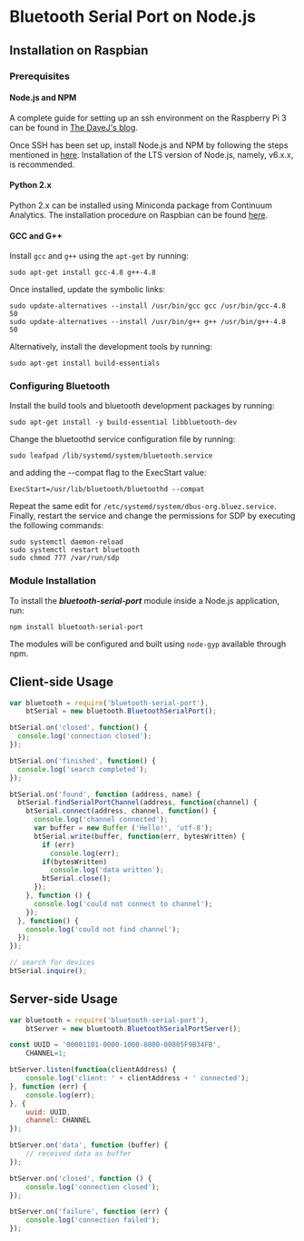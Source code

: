 # Bluetooth Serial Port on Node.js

## Installation on Raspbian

### Prerequisites

#### Node.js and NPM

A complete guide for setting up an ssh environment on the Raspberry Pi 3 can be found in [The DaveJ's blog](http://thisdavej.com/beginners-guide-to-installing-node-js-on-a-raspberry-pi/). 

Once SSH has been set up, install Node.js and NPM by following the steps mentioned in [here](https://github.com/Sampreet/install-guides/blob/master/languages/nodejs/nodejs-npm.md). Installation of the LTS version of Node.js, namely, v6.x.x, is recommended.

#### Python 2.x

Python 2.x can be installed using Miniconda package from Continuum Analytics. The installation procedure on Raspbian can be found [here](https://github.com/Sampreet/install-guides/blob/master/languages/python/anaconda-miniconda-python.md).

#### GCC and G++

Install ```gcc``` and ```g++``` using the ```apt-get``` by running:

```
sudo apt-get install gcc-4.8 g++-4.8
```

Once installed, update the symbolic links:

```
sudo update-alternatives --install /usr/bin/gcc gcc /usr/bin/gcc-4.8 50
sudo update-alternatives --install /usr/bin/g++ g++ /usr/bin/g++-4.8 50
```


Alternatively, install the development tools by running:

```
sudo apt-get install build-essentials
```

### Configuring Bluetooth

Install the build tools and bluetooth development packages by running:

```
sudo apt-get install -y build-essential libbluetooth-dev
```

Change the bluetoothd service configuration file by running:

```
sudo leafpad /lib/systemd/system/bluetooth.service
```

and adding the --compat flag to the ExecStart value:

```
ExecStart=/usr/lib/bluetooth/bluetoothd --compat
```

Repeat the same edit for ```/etc/systemd/system/dbus-org.bluez.service```. Finally, restart the service and change the permissions for SDP by executing the following commands:

```
sudo systemctl daemon-reload
sudo systemctl restart bluetooth
sudo chmod 777 /var/run/sdp
```

### Module Installation

To install the ***bluetooth-serial-port*** module inside a Node.js application, run:

```
npm install bluetooth-serial-port
```

The modules will be configured and built using ```node-gyp``` available through npm.

## Client-side Usage

```javascript
var bluetooth = require('bluetooth-serial-port'),
    btSerial = new bluetooth.BluetoothSerialPort();

btSerial.on('closed', function() {
  console.log('connection closed');
});

btSerial.on('finished', function() {
  console.log('search completed');
});

btSerial.on('found', function (address, name) {
  btSerial.findSerialPortChannel(address, function(channel) {
    btSerial.connect(address, channel, function() {
      console.log('channel connected');
      var buffer = new Buffer ('Hello!', 'utf-8');
      btSerial.write(buffer, function(err, bytesWritten) {
        if (err) 
          console.log(err);
        if(bytesWritten)
          console.log('data written');
        btSerial.close();
      });
    }, function () {
      console.log('could not connect to channel');
    });
  }, function() {
    console.log('could not find channel');
  });
});

// search for devices
btSerial.inquire();
```

## Server-side Usage

```javascript
var bluetooth = require('bluetooth-serial-port'),
    btServer = new bluetooth.BluetoothSerialPortServer();

const UUID = '00001101-0000-1000-8000-00805F9B34FB',
    CHANNEL=1;

btServer.listen(function(clientAddress) {
    console.log('client: ' + clientAddress + ' connected');
}, function (err) {
    console.log(err);
}, {
    uuid: UUID, 
    channel: CHANNEL
});

btServer.on('data', function (buffer) {
    // received data as buffer
});

btServer.on('closed', function () {
    console.log('connection closed');
});

btServer.on('failure', function (err) {
    console.log('connection failed');
});
```